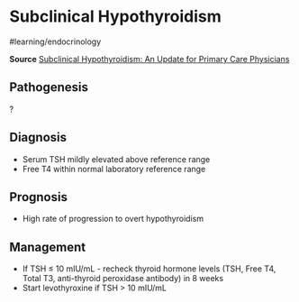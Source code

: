 # Subclinical Hypothyroidism
#learning/endocrinology

**Source** [Subclinical Hypothyroidism: An Update for Primary Care Physicians](https://www.ncbi.nlm.nih.gov/pmc/articles/PMC2664572/)

## Pathogenesis
?
## Diagnosis
* Serum TSH mildly elevated above reference range
* Free T4 within normal laboratory reference range

## Prognosis
* High rate of progression to overt hypothyroidism

## Management
* If TSH ≤ 10 mIU/mL - recheck thyroid hormone levels (TSH, Free T4, Total T3, anti-thyroid peroxidase antibody) in 8 weeks
* Start levothyroxine if TSH > 10 mIU/mL